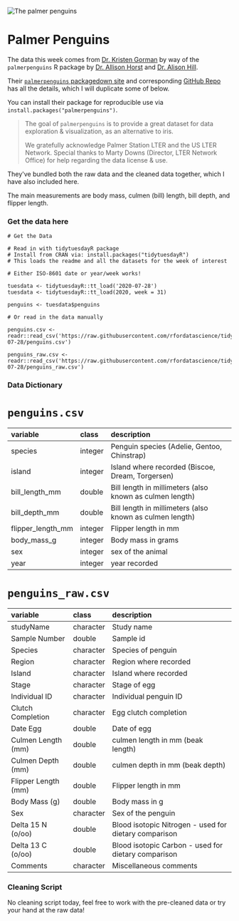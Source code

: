 ![The palmer penguins](https://github.com/allisonhorst/palmerpenguins/blob/master/man/figures/lter_penguins.png)

# Palmer Penguins

The data this week comes from [Dr. Kristen Gorman](https://www.uaf.edu/cfos/people/faculty/detail/kristen-gorman.php) by way of the `palmerpenguins` R package by [Dr. Allison Horst](https://twitter.com/allison_horst) and [Dr. Alison Hill](https://twitter.com/apreshill).

Their [`palmerpenguins` packagedown site](https://allisonhorst.github.io/palmerpenguins/) and corresponding [GitHub Repo](https://github.com/allisonhorst/palmerpenguins) has all the details, which I will duplicate some of below.

You can install their package for reproducible use via `install.packages("palmerpenguins")`.

> The goal of `palmerpenguins` is to provide a great dataset for data exploration & visualization, as an alternative to iris.
>
> We gratefully acknowledge Palmer Station LTER and the US LTER Network. Special thanks to Marty Downs (Director, LTER Network Office) for help regarding the data license & use.

They've bundled both the raw data and the cleaned data together, which I have also included here.

The main measurements are body mass, culmen (bill) length, bill depth, and flipper length.

### Get the data here

```{r}
# Get the Data

# Read in with tidytuesdayR package 
# Install from CRAN via: install.packages("tidytuesdayR")
# This loads the readme and all the datasets for the week of interest

# Either ISO-8601 date or year/week works!

tuesdata <- tidytuesdayR::tt_load('2020-07-28')
tuesdata <- tidytuesdayR::tt_load(2020, week = 31)

penguins <- tuesdata$penguins

# Or read in the data manually

penguins.csv <- readr::read_csv('https://raw.githubusercontent.com/rfordatascience/tidytuesday/master/data/2020/2020-07-28/penguins.csv')

penguins_raw.csv <- readr::read_csv('https://raw.githubusercontent.com/rfordatascience/tidytuesday/master/data/2020/2020-07-28/penguins_raw.csv')

```
### Data Dictionary

# `penguins.csv`

|variable          |class   |description |
|:-----------------|:-------|:-----------|
|species           |integer | Penguin species (Adelie, Gentoo, Chinstrap) |
|island            |integer | Island where recorded (Biscoe, Dream, Torgersen) |
|bill_length_mm    |double  | Bill length in millimeters (also known as culmen length) |
|bill_depth_mm     |double  | Bill length in millimeters (also known as culmen length) |
|flipper_length_mm |integer | Flipper length in mm |
|body_mass_g       |integer | Body mass in grams |
|sex               |integer | sex of the animal |
|year              |integer | year recorded |

# `penguins_raw.csv`

|variable            |class     |description |
|:-------------------|:---------|:-----------|
|studyName           |character | Study name |
|Sample Number       |double    | Sample id|
|Species             |character | Species of penguin |
|Region              |character | Region where recorded |
|Island              |character | Island where recorded |
|Stage               |character | Stage of egg |
|Individual ID       |character | Individual penguin ID |
|Clutch Completion   |character | Egg clutch completion |
|Date Egg            |double    | Date of egg |
|Culmen Length (mm)  |double    | culmen length in mm (beak length) |
|Culmen Depth (mm)   |double    | culmen depth in mm (beak depth)|
|Flipper Length (mm) |double    | Flipper length in mm |
|Body Mass (g)       |double    | Body mass in g |
|Sex                 |character | Sex of the penguin |
|Delta 15 N (o/oo)   |double    | Blood isotopic Nitrogen - used for dietary comparison |
|Delta 13 C (o/oo)   |double    | Blood isotopic Carbon - used for dietary comparison |
|Comments            |character | Miscellaneous comments |

### Cleaning Script

No cleaning script today, feel free to work with the pre-cleaned data or try your hand at the raw data!

